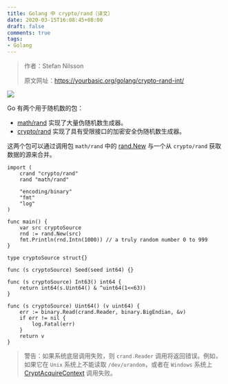 ```yaml
---
title: Golang 中 crypto/rand（译文）
date: 2020-03-15T16:08:45+08:00
draft: false
comments: true
tags: 
- Golang
---
```


> 作者：Stefan Nilsson
> 
> 原文网址：https://yourbasic.org/golang/crypto-rand-int/

![](http://oss.xiayuguo.com/blog/202003/password-generator.jpg)

Go 有两个用于随机数的包：

- [math/rand](https://golang.org/pkg/math/rand/ "math/rand") 实现了大量伪随机数生成器。 
- [crypto/rand](https://golang.org/pkg/crypto/rand/ "crypto/rand") 实现了具有受限接口的加密安全伪随机数生成器。

这两个包可以通过调用包 `math/rand` 中的 [rand.New](https://golang.org/pkg/math/rand/#New "rand.New") 与一个从 `crypto/rand` 获取数据的源来合并。

```golang
import (
    crand "crypto/rand"
    rand "math/rand"

    "encoding/binary"
    "fmt"
    "log"
)

func main() {
    var src cryptoSource
    rnd := rand.New(src)
    fmt.Println(rnd.Intn(1000)) // a truly random number 0 to 999
}

type cryptoSource struct{}

func (s cryptoSource) Seed(seed int64) {}

func (s cryptoSource) Int63() int64 {
    return int64(s.Uint64() & ^uint64(1<<63))
}

func (s cryptoSource) Uint64() (v uint64) {
    err := binary.Read(crand.Reader, binary.BigEndian, &v)
    if err != nil {
        log.Fatal(err)
    }
    return v
}
```
> 警告：如果系统底层调用失败，则 `crand.Reader` 调用将返回错误。例如，如果它在 `Unix` 系统上不能读取 `/dev/urandom`，或者在 `Windows` 系统上 [CryptAcquireContext](https://msdn.microsoft.com/en-us/library/windows/desktop/aa379886(v=vs.85).aspx "CryptAcquireContext") 调用失败。